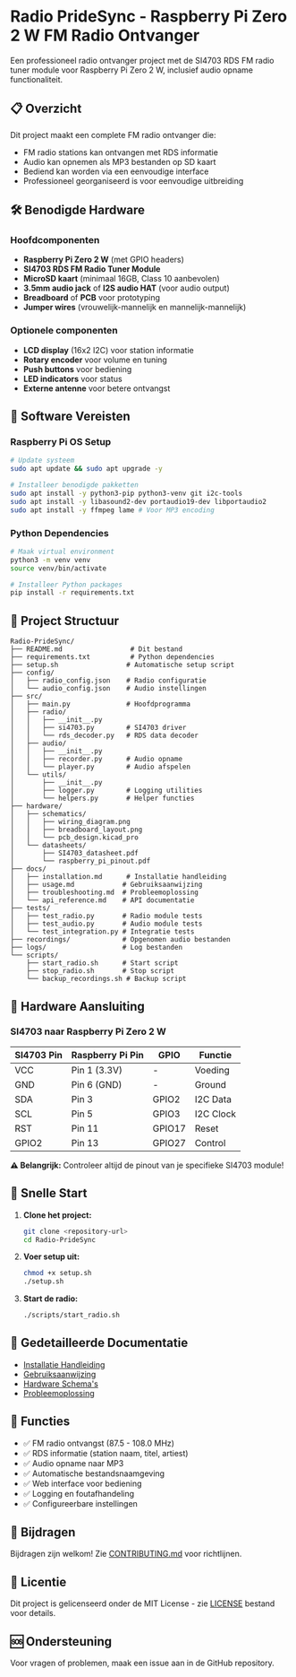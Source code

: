 # Radio PrideSync - Raspberry Pi Zero 2 W FM Radio Ontvanger

Een professioneel radio ontvanger project met de SI4703 RDS FM radio tuner module voor Raspberry Pi Zero 2 W, inclusief audio opname functionaliteit.

## 📋 Overzicht

Dit project maakt een complete FM radio ontvanger die:
- FM radio stations kan ontvangen met RDS informatie
- Audio kan opnemen als MP3 bestanden op SD kaart
- Bediend kan worden via een eenvoudige interface
- Professioneel georganiseerd is voor eenvoudige uitbreiding

## 🛠️ Benodigde Hardware

### Hoofdcomponenten
- **Raspberry Pi Zero 2 W** (met GPIO headers)
- **SI4703 RDS FM Radio Tuner Module**
- **MicroSD kaart** (minimaal 16GB, Class 10 aanbevolen)
- **3.5mm audio jack** of **I2S audio HAT** (voor audio output)
- **Breadboard** of **PCB** voor prototyping
- **Jumper wires** (vrouwelijk-mannelijk en mannelijk-mannelijk)

### Optionele componenten
- **LCD display** (16x2 I2C) voor station informatie
- **Rotary encoder** voor volume en tuning
- **Push buttons** voor bediening
- **LED indicators** voor status
- **Externe antenne** voor betere ontvangst

## 🔧 Software Vereisten

### Raspberry Pi OS Setup
```bash
# Update systeem
sudo apt update && sudo apt upgrade -y

# Installeer benodigde pakketten
sudo apt install -y python3-pip python3-venv git i2c-tools
sudo apt install -y libasound2-dev portaudio19-dev libportaudio2
sudo apt install -y ffmpeg lame # Voor MP3 encoding
```

### Python Dependencies
```bash
# Maak virtual environment
python3 -m venv venv
source venv/bin/activate

# Installeer Python packages
pip install -r requirements.txt
```

## 📁 Project Structuur

```
Radio-PrideSync/
├── README.md                 # Dit bestand
├── requirements.txt          # Python dependencies
├── setup.sh                 # Automatische setup script
├── config/
│   ├── radio_config.json    # Radio configuratie
│   └── audio_config.json    # Audio instellingen
├── src/
│   ├── main.py              # Hoofdprogramma
│   ├── radio/
│   │   ├── __init__.py
│   │   ├── si4703.py        # SI4703 driver
│   │   └── rds_decoder.py   # RDS data decoder
│   ├── audio/
│   │   ├── __init__.py
│   │   ├── recorder.py      # Audio opname
│   │   └── player.py        # Audio afspelen
│   └── utils/
│       ├── __init__.py
│       ├── logger.py        # Logging utilities
│       └── helpers.py       # Helper functies
├── hardware/
│   ├── schematics/
│   │   ├── wiring_diagram.png
│   │   ├── breadboard_layout.png
│   │   └── pcb_design.kicad_pro
│   └── datasheets/
│       ├── SI4703_datasheet.pdf
│       └── raspberry_pi_pinout.pdf
├── docs/
│   ├── installation.md      # Installatie handleiding
│   ├── usage.md            # Gebruiksaanwijzing
│   ├── troubleshooting.md  # Probleemoplossing
│   └── api_reference.md    # API documentatie
├── tests/
│   ├── test_radio.py       # Radio module tests
│   ├── test_audio.py       # Audio module tests
│   └── test_integration.py # Integratie tests
├── recordings/             # Opgenomen audio bestanden
├── logs/                   # Log bestanden
└── scripts/
    ├── start_radio.sh      # Start script
    ├── stop_radio.sh       # Stop script
    └── backup_recordings.sh # Backup script
```

## 🔌 Hardware Aansluiting

### SI4703 naar Raspberry Pi Zero 2 W

| SI4703 Pin | Raspberry Pi Pin | GPIO | Functie |
|------------|------------------|------|---------|
| VCC        | Pin 1 (3.3V)     | -    | Voeding |
| GND        | Pin 6 (GND)      | -    | Ground  |
| SDA        | Pin 3            | GPIO2| I2C Data|
| SCL        | Pin 5            | GPIO3| I2C Clock|
| RST        | Pin 11           | GPIO17| Reset  |
| GPIO2      | Pin 13           | GPIO27| Control|

**⚠️ Belangrijk:** Controleer altijd de pinout van je specifieke SI4703 module!

## 🚀 Snelle Start

1. **Clone het project:**
   ```bash
   git clone <repository-url>
   cd Radio-PrideSync
   ```

2. **Voer setup uit:**
   ```bash
   chmod +x setup.sh
   ./setup.sh
   ```

3. **Start de radio:**
   ```bash
   ./scripts/start_radio.sh
   ```

## 📖 Gedetailleerde Documentatie

- [Installatie Handleiding](docs/installation.md)
- [Gebruiksaanwijzing](docs/usage.md)
- [Hardware Schema's](hardware/schematics/)
- [Probleemoplossing](docs/troubleshooting.md)

## 🎵 Functies

- ✅ FM radio ontvangst (87.5 - 108.0 MHz)
- ✅ RDS informatie (station naam, titel, artiest)
- ✅ Audio opname naar MP3
- ✅ Automatische bestandsnaamgeving
- ✅ Web interface voor bediening
- ✅ Logging en foutafhandeling
- ✅ Configureerbare instellingen

## 🤝 Bijdragen

Bijdragen zijn welkom! Zie [CONTRIBUTING.md](CONTRIBUTING.md) voor richtlijnen.

## 📄 Licentie

Dit project is gelicenseerd onder de MIT License - zie [LICENSE](LICENSE) bestand voor details.

## 🆘 Ondersteuning

Voor vragen of problemen, maak een issue aan in de GitHub repository.
